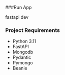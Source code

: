 ###Run App

[//]: # (uvicorn app.app:app --reload)

fastapi dev

### Project Requirements

- Python 3.11
- FastAPI
- Mongodb
- Pydantic
- Pymongo
- Beanie